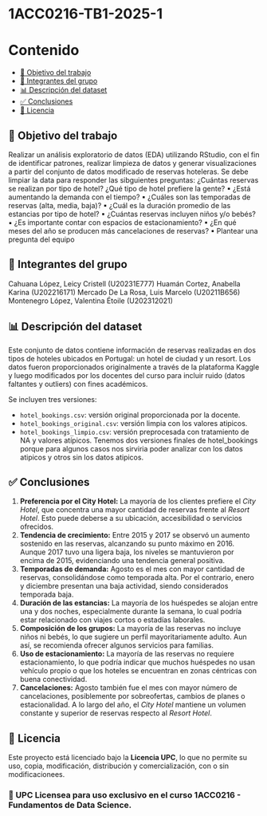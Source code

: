 # 1ACC0216-TB1-2025-1
# Contenido

- [🎯 Objetivo del trabajo](#-objetivo-del-trabajo)
- [👥 Integrantes del grupo](#-integrantes-del-grupo)
- [📊 Descripción del dataset](#-descripción-del-dataset)
- [✅ Conclusiones](#-conclusiones)
- [🔐 Licencia](#-licencia)

## 🎯 Objetivo del trabajo
Realizar un análisis exploratorio de datos (EDA) utilizando RStudio, con el fin de identificar patrones, realizar limpieza de datos y generar visualizaciones a partir del conjunto de datos modificado de reservas hoteleras.
Se debe limpiar la data para responder las sibguientes preguntas:
¿Cuántas reservas se realizan por tipo de hotel? ¿Qué tipo de hotel prefiere la gente?
▪ ¿Está aumentando la demanda con el tiempo?
▪ ¿Cuáles son las temporadas de reservas (alta, media, baja)?
▪ ¿Cuál es la duración promedio de las estancias por tipo de hotel?
▪ ¿Cuántas reservas incluyen niños y/o bebés?
▪ ¿Es importante contar con espacios de estacionamiento?
▪ ¿En qué meses del año se producen más cancelaciones de reservas?
▪ Plantear una pregunta del equipo


## 👥 Integrantes del grupo
Cahuana López, Leicy Cristell (U20231E777) 
Huamán Cortez, Anabella Karina (U202216171) 
Mercado De La Rosa, Luis Marcelo (U20211B656) 
Montenegro López, Valentina Étoile (U202312021) 

## 📊 Descripción del dataset
Este conjunto de datos contiene información de reservas realizadas en dos tipos de hoteles ubicados en Portugal: un hotel de ciudad y un resort. Los datos fueron proporcionados originalmente a través de la plataforma Kaggle y luego modificados por los docentes del curso para incluir ruido (datos faltantes y outliers) con fines académicos.

Se incluyen tres versiones:
- `hotel_bookings.csv`: versión original proporcionada por la docente.
- `hotel_bookings_original.csv`: versión limpia con los valores atipicos.
- `hotel_bookings_limpio.csv`: versión preprocesada con tratamiento de NA y valores atípicos.
Tenemos dos versiones finales de hotel_bookings porque para algunos casos nos sirviria poder analizar con los datos atipicos y otros sin los datos atipicos.

## ✅ Conclusiones
1. **Preferencia por el City Hotel:** La mayoría de los clientes prefiere el *City Hotel*, que concentra una mayor cantidad de reservas frente al *Resort Hotel*. Esto puede deberse a su ubicación, accesibilidad o servicios ofrecidos.
2. **Tendencia de crecimiento:** Entre 2015 y 2017 se observó un aumento sostenido en las reservas, alcanzando su punto máximo en 2016. Aunque 2017 tuvo una ligera baja, los niveles se mantuvieron por encima de 2015, evidenciando una tendencia general positiva.
3. **Temporadas de demanda:** Agosto es el mes con mayor cantidad de reservas, consolidándose como temporada alta. Por el contrario, enero y diciembre presentan una baja actividad, siendo considerados temporada baja.
4. **Duración de las estancias:** La mayoría de los huéspedes se alojan entre una y dos noches, especialmente durante la semana, lo cual podría estar relacionado con viajes cortos o estadías laborales.
5. **Composición de los grupos:** La mayoría de las reservas no incluye niños ni bebés, lo que sugiere un perfil mayoritariamente adulto. Aun así, se recomienda ofrecer algunos servicios para familias.
6. **Uso de estacionamiento:** La mayoría de las reservas no requiere estacionamiento, lo que podría indicar que muchos huéspedes no usan vehículo propio o que los hoteles se encuentran en zonas céntricas con buena conectividad.
7. **Cancelaciones:** Agosto también fue el mes con mayor número de cancelaciones, posiblemente por sobreofertas, cambios de planes o estacionalidad. A lo largo del año, el *City Hotel* mantiene un volumen constante y superior de reservas respecto al *Resort Hotel*.

## 🔐 Licencia
Este proyecto está licenciado bajo la **Licencia UPC**, lo que no permite su uso, copia, modificación, distribución y comercialización, con o sin modificacionees.

### 📄 UPC Licensea para uso exclusivo en el curso 1ACC0216 - Fundamentos de Data Science.
